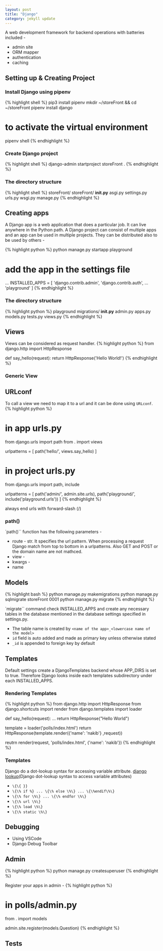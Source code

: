 ```yaml
---
layout: post
title: "Django"
category: jekyll update
---
```


A web development framework for backend operations with batteries included - 

- admin site
- ORM mapper
- authentication
- caching

## Setting up & Creating Project

### Install Django using pipenv
{% highlight shell %}
pip3 install pipenv
mkdir ~/storeFront && cd ~/storeFront
pipenv install django

# to activate the virtual environment
pipenv shell
{% endhighlight %}

### Create Django project
{% highlight shell %}
django-admin startproject storeFront .
{% endhighlight %}

### The directory structure
{% highlight shell %}
storeFront/
  storeFront/
    __init.py__
    asgi.py
    settings.py
    urls.py
    wsgi.py
  manage.py
{% endhighlight %}

## Creating apps
A Django app is a web application that does a particular job. It can live anywhere in the Python path. A Django project can consist of multiple apps and an app can be used in multiple projects. They can be distributed also to be used by others - 

{% highlight python %}
python manage.py startapp playground

# add the app in the settings file
...
INSTALLED_APPS = [
    'django.contrib.admin',
    'django.contrib.auth',
    ...
    'playground'
]
{% endhighlight %}

### The directory structure
{% highlight python %}
playground
  migrations/
  __init.py__
  admin.py
  apps.py
  models.py
  tests.py
  views.py
{% endhighlight %}

## Views
Views can be considered as request handler.
{% highlight python %}
from django.http import HttpResponse

def say_hello(request):
  return HttpResponse('Hello World!')
{% endhighlight %}

### Generic View

## URLconf
To call a view we need to map it to a url and it can be done using `URLconf`.
{% highlight python %}
# in app urls.py

from django.urls import path
from . import views

urlpatterns = [
  path('hello/', views.say_hello)
]

# in project urls.py

from django.urls import path, include

urlpatterns = [
  path('admin/', admin.site.urls),
  path('playground/', include('playground.urls'))
]
{% endhighlight %}

always end urls with forward-slash (/)

### path()
`path()`` function has the following parameters - 

- route - str. It specifies the url pattern. When processing a request Django match from top to bottom in a urlpatterns. Also GET and POST or the domain name are not mathced.
- view - 
- kwargs - 
- name

## Models
{% highlight bash %}
python manage.py makemigrations
python manage.py sqlmigrate storeFront 0001
python manage.py migrate
{% endhighlight %}

`migrate`` command check INSTALLED_APPS and create any necessary tables in the database mentioned in the  database settings specified in settings.py.
- The table name is created by `<name of the app>_<lowercase name of the model>`
- `id` field is auto added and made as primary key unless otherwise stated
- `_id` is appended to foreign key by default

## Templates
Default settings create a DjangoTemplates backend whose APP_DIRS is set to true. Therefore Django looks inside each templates subdirectory under each INSTALLED_APPS.

### Rendering Templates

{% highlight python %}
from django.http import HttpResponse
from django.shortcuts import render
from django.templates import loader

def say_hello(request):
...
  return HttpResponse("Hello World")
  
  template = loader('polls/index.html')
  return HttpResponse(template.render({'name': 'nakib'} ,request))
  
  reutrn render(request, 'polls/index.html', {'name': 'nakib'})
{% endhighlight %}

### Templates
Django do a dot-lookup syntax for accessing variable attribute. [django lookup](Django dot-lookup syntax to access variable attributes)
- `\{\{ }}`
- `\{\% if %} ... \{\% else \%\} ... \{\%endif\%\}`
- `\{\% for \%\} ... \{\% endfor \%\}`
- `\{\% url \%\}`
- `\{\% load \%\}`
- `\{\% static \%\}`

## Debugging
- Using VSCode
- Django Debug Toolbar

## Admin
{% highlight python %}
python manage.py createsuperuser
{% endhighlight %}

Register your apps in admin -
{% highlight python %}
# in polls/admin.py
from . import models

admin.site.register(models.Question)
{% endhighlight %}

## Tests

[django lookup]: https://stackoverflow.com/questions/32767629/django-dot-lookup-syntax-to-access-variable-attributes